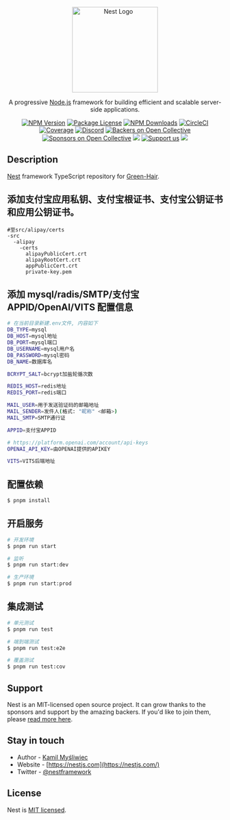 <p align="center">
  <a href="http://nestjs.com/" target="blank"><img src="https://nestjs.com/img/logo-small.svg" width="200" alt="Nest Logo" /></a>
</p>

[circleci-image]: https://img.shields.io/circleci/build/github/nestjs/nest/master?token=abc123def456
[circleci-url]: https://circleci.com/gh/nestjs/nest

  <p align="center">A progressive <a href="http://nodejs.org" target="_blank">Node.js</a> framework for building efficient and scalable server-side applications.</p>
    <p align="center">
<a href="https://www.npmjs.com/~nestjscore" target="_blank"><img src="https://img.shields.io/npm/v/@nestjs/core.svg" alt="NPM Version" /></a>
<a href="https://www.npmjs.com/~nestjscore" target="_blank"><img src="https://img.shields.io/npm/l/@nestjs/core.svg" alt="Package License" /></a>
<a href="https://www.npmjs.com/~nestjscore" target="_blank"><img src="https://img.shields.io/npm/dm/@nestjs/common.svg" alt="NPM Downloads" /></a>
<a href="https://circleci.com/gh/nestjs/nest" target="_blank"><img src="https://img.shields.io/circleci/build/github/nestjs/nest/master" alt="CircleCI" /></a>
<a href="https://coveralls.io/github/nestjs/nest?branch=master" target="_blank"><img src="https://coveralls.io/repos/github/nestjs/nest/badge.svg?branch=master#9" alt="Coverage" /></a>
<a href="https://discord.gg/G7Qnnhy" target="_blank"><img src="https://img.shields.io/badge/discord-online-brightgreen.svg" alt="Discord"/></a>
<a href="https://opencollective.com/nest#backer" target="_blank"><img src="https://opencollective.com/nest/backers/badge.svg" alt="Backers on Open Collective" /></a>
<a href="https://opencollective.com/nest#sponsor" target="_blank"><img src="https://opencollective.com/nest/sponsors/badge.svg" alt="Sponsors on Open Collective" /></a>
  <a href="https://paypal.me/kamilmysliwiec" target="_blank"><img src="https://img.shields.io/badge/Donate-PayPal-ff3f59.svg"/></a>
    <a href="https://opencollective.com/nest#sponsor"  target="_blank"><img src="https://img.shields.io/badge/Support%20us-Open%20Collective-41B883.svg" alt="Support us"></a>
  <a href="https://twitter.com/nestframework" target="_blank"><img src="https://img.shields.io/twitter/follow/nestframework.svg?style=social&label=Follow"></a>
</p>
  <!--[![Backers on Open Collective](https://opencollective.com/nest/backers/badge.svg)](https://opencollective.com/nest#backer)
  [![Sponsors on Open Collective](https://opencollective.com/nest/sponsors/badge.svg)](https://opencollective.com/nest#sponsor)-->

## Description

[Nest](https://github.com/nestjs/nest) framework TypeScript repository for [Green-Hair](https://github.com/Green-Hair).

## 添加支付宝应用私钥、支付宝根证书、支付宝公钥证书和应用公钥证书。

```
#至src/alipay/certs
-src
  -alipay
    -certs
      alipayPublicCert.crt
      alipayRootCert.crt
      appPublicCert.crt
      private-key.pem
```

## 添加 mysql/radis/SMTP/支付宝 APPID/OpenAI/VITS 配置信息

```bash
# 在当前目录新建.env文件, 内容如下
DB_TYPE=mysql
DB_HOST=mysql地址
DB_PORT=mysql端口
DB_USERNAME=mysql用户名
DB_PASSWORD=mysql密码
DB_NAME=数据库名

BCRYPT_SALT=bcrypt加盐轮循次数

REDIS_HOST=redis地址
REDIS_PORT=redis端口

MAIL_USER=用于发送验证码的邮箱地址
MAIL_SENDER=发件人(格式: "昵称" <邮箱>)
MAIL_SMTP=SMTP通行证

APPID=支付宝APPID

# https://platform.openai.com/account/api-keys
OPENAI_API_KEY=由OPENAI提供的APIKEY

VITS=VITS后端地址
```

## 配置依赖

```bash
$ pnpm install
```

## 开启服务

```bash
# 开发环境
$ pnpm run start

# 监听
$ pnpm run start:dev

# 生产环境
$ pnpm run start:prod
```

## 集成测试

```bash
# 单元测试
$ pnpm run test

# 端到端测试
$ pnpm run test:e2e

# 覆盖测试
$ pnpm run test:cov
```

## Support

Nest is an MIT-licensed open source project. It can grow thanks to the sponsors and support by the amazing backers. If you'd like to join them, please [read more here](https://docs.nestjs.com/support).

## Stay in touch

- Author - [Kamil Myśliwiec](https://kamilmysliwiec.com)
- Website - [https://nestjs.com](https://nestjs.com/)
- Twitter - [@nestframework](https://twitter.com/nestframework)

## License

Nest is [MIT licensed](LICENSE).
